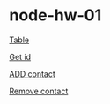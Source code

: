 # node-hw-01
[Table](https://i.ibb.co/GvfnpDT/Table.png)

[Get id](https://i.ibb.co/JvyrwwF/get-id-5.png)

[ADD contact](https://i.ibb.co/Dk9ZNS1/add-contact.png)

[Remove contact](https://i.ibb.co/j56sV8s/del-contact.png)

